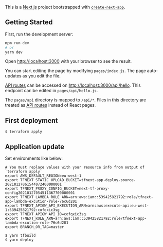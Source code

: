 This is a [Next.js](https://nextjs.org/) project bootstrapped with [`create-next-app`](https://github.com/vercel/next.js/tree/canary/packages/create-next-app).

## Getting Started

First, run the development server:

```bash
npm run dev
# or
yarn dev
```

Open [http://localhost:3000](http://localhost:3000) with your browser to see the result.

You can start editing the page by modifying `pages/index.js`. The page auto-updates as you edit the file.

[API routes](https://nextjs.org/docs/api-routes/introduction) can be accessed on [http://localhost:3000/api/hello](http://localhost:3000/api/hello). This endpoint can be edited in `pages/api/hello.js`.

The `pages/api` directory is mapped to `/api/*`. Files in this directory are treated as [API routes](https://nextjs.org/docs/api-routes/introduction) instead of React pages.

## First deployment

```
$ terraform apply
```

## Application update

Set environments like below:
```
# You must replace values with your resource info from output of `terraform apply`
export AWS_DEFAULT_REGION=eu-west-1
export TFNEXT_STATIC_UPLOAD_BUCKET=tfnext-app-deploy-source-20210127061544072400000001
export TFNEXT_PROXY_CONFIG_BUCKET=next-tf-proxy-config20210127054511367700000001
export TFNEXT_LAMBDA_ROLE_ARN=arn:aws:iam::539425821792:role/tfnext-app-lambda-excution-role-76c6d201
export TFNEXT_APIGW_API_EXECUTION_ARN=arn:aws:execute-api:eu-west-1:539425821792:cofqxic3sg
export TFNEXT_APIGW_API_ID=cofqxic3sg
export TFNEXT_ROLE_ARN=arn:aws:iam::539425821792:role/tfnext-app-lambda-excution-role-76c6d201
export BRANCH_OR_TAG=master
```

```
$ yarn tfbuild
$ yarn deploy
```
